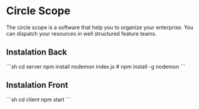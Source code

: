 <h1>Circle Scope</h1>

<p>
The circle scope is a software that help you to organize your enterprise.
You can dispatch your resources in well structured feature teams.
</p>

<h2>Instalation Back</h2>
```sh
cd server
npm install
nodemon index.js
# npm install -g nodemon
```
<h2>Instalation Front</h2>
```sh
cd client
npm start
```
